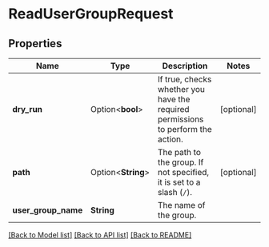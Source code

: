 # ReadUserGroupRequest

## Properties

Name | Type | Description | Notes
------------ | ------------- | ------------- | -------------
**dry_run** | Option<**bool**> | If true, checks whether you have the required permissions to perform the action. | [optional]
**path** | Option<**String**> | The path to the group. If not specified, it is set to a slash (`/`). | [optional]
**user_group_name** | **String** | The name of the group. | 

[[Back to Model list]](../README.md#documentation-for-models) [[Back to API list]](../README.md#documentation-for-api-endpoints) [[Back to README]](../README.md)


